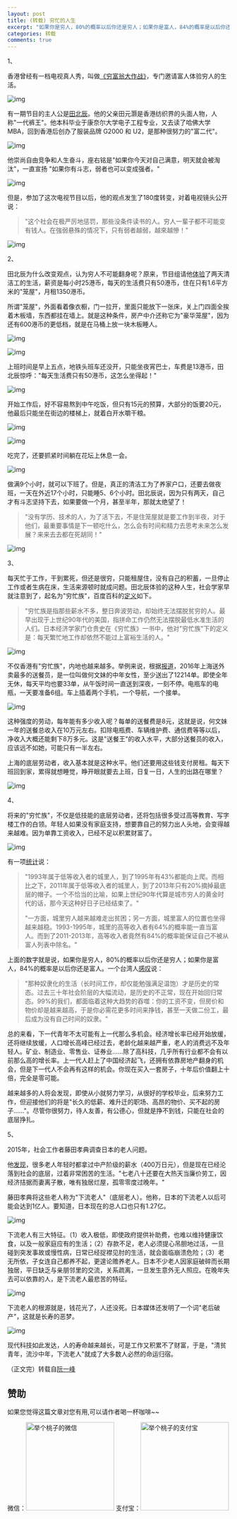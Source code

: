 ```yaml
---
layout: post
title: (转载) 穷忙的人生
excerpt: "如果你是穷人，80%的概率以后你还是穷人；如果你是富人，84%的概率是以后你还是富人。"
categories: 转载
comments: true
---
```

1、

香港曾经有一档电视真人秀，叫做[《穷富翁大作战》](https://baike.baidu.com/item/%E7%A9%B7%E5%AF%8C%E7%BF%81%E5%A4%A7%E4%BD%9C%E6%88%98)，专门邀请富人体验穷人的生活。

![img](http://www.ruanyifeng.com/blogimg/asset/2017/bg2017071601.jpg)

有一期节目的主人公是[田北辰](http://baike.baidu.com/item/%E7%94%B0%E5%8C%97%E8%BE%B0)。他的父亲田元灏是香港纺织界的头面人物，人称"一代裤王"。他本科毕业于康奈尔大学电子工程专业，又去读了哈佛大学 MBA，回到香港后创办了服装品牌 G2000 和 U2，是那种很努力的"富二代"。

![img](http://www.ruanyifeng.com/blogimg/asset/2017/bg2017071602.jpg)

他崇尚自由竞争和人生奋斗，座右铭是"如果你今天对自己满意，明天就会被淘汰"，一直宣扬 "如果你有斗志，弱者也可以变成强者。"

![img](http://www.ruanyifeng.com/blogimg/asset/2017/bg2017071603.jpg)

但是，参加了这次电视节目以后，他的观点发生了180度转变，对着电视镜头公开说：

> "这个社会在极严厉地惩罚，那些没条件读书的人。穷人一輩子都不可能变有钱人。在強弱悬殊的情况下，只有弱者越弱，越來越慘！"

![img](http://www.ruanyifeng.com/blogimg/asset/2017/bg2017071604.jpg)

2、

田北辰为什么改变观点，认为穷人不可能翻身呢？原来，节目组请他[体验](http://cj.sina.com.cn/article/detail/2381596945/91594?column=china&ch=9)了两天清洁工的生活，薪资是每小时25港币，每天的生活费只有50港币，住在只有1.6平方米的"笼屋"，月租1350港币。

所谓"笼屋"，外面看着像衣橱，门一拉开，里面只能放下一张床，关上门四面全挨着木板墙，东西都挂在墙上。就是这种条件，房产中介还称它为"豪华笼屋"，因为还有600港币的更低档，就是在马桶上放一块木板睡人。

![img](http://www.ruanyifeng.com/blogimg/asset/2017/bg2017071605.jpg)

![img](http://www.ruanyifeng.com/blogimg/asset/2017/bg2017071606.jpg)

上班时间是早上五点，地铁头班车还没开，只能坐夜宵巴士，车费是13港币，田北辰惊呼："每天生活费只有50港币，这怎么坐得起！"

![img](http://www.ruanyifeng.com/blogimg/asset/2017/bg2017071607.jpg)

开始工作后，好不容易熬到中午吃饭，但只有15元的预算，大部分的饭要20元，他最后只能坐在街边的楼梯上，就着白开水嚼干粮。

![img](http://www.ruanyifeng.com/blogimg/asset/2017/bg2017071608.jpg)

![img](http://www.ruanyifeng.com/blogimg/asset/2017/bg2017071609.jpg)

吃完了，还要抓紧时间躺在花坛上休息一会。

![img](http://www.ruanyifeng.com/blogimg/asset/2017/bg2017071610.jpg)

做满9个小时，就可以下班了。但是，真正的清洁工为了养家户口，还要去做夜班，一天在外近17个小时，只能睡5、6个小时。田北辰说，因为只有两天，自己才有斗志坚持下去，如果要做一个月，甚至半年，那就太绝望了！

> "没有学历、技术的人，为了活下去，不是住笼屋就是要工作到半夜，对于他们，最重要事情是下一顿吃什么，怎么会有时间和精力去思考未来怎么发展？来来去去都在死胡同！"

![img](http://www.ruanyifeng.com/blogimg/asset/2017/bg2017071611.jpg)

3、

每天忙于工作，干到累死，但还是很穷，只能租屋住，没有自己的积蓄，一旦停止工作或者生病在床，生活来源顿时就成问题。田北辰体验的这种人生，社会学家早就注意到了，起名为"穷忙族"，百度百科的[定义](http://baike.baidu.com/item/%E7%A9%B7%E5%BF%99%E6%97%8F/1407708)如下。

> "穷忙族是指那些薪水不多，整日奔波劳动，却始终无法摆脱贫穷的人。最早出现于上世纪90年代的美国，指拼命工作仍然无法摆脱最低水准生活的人们。日本经济学家门仓贵史在《穷忙族》一书中，他对"穷忙族"下的定义是：每天繁忙地工作却依然不能过上富裕生活的人。"

![img](http://www.ruanyifeng.com/blogimg/asset/2017/bg2017071614.jpg)

不仅香港有"穷忙族"，内地也越来越多。举例来说，根据[报道](http://news.sina.com.cn/o/2017-04-09/doc-ifyecfnu7833937.shtml)，2016年上海送外卖最多的送餐员，是一位叫做何文妹的中年女性，至少送出了12214单。即使全年无休，每天平均也要33单，从午饭时间一直送到深夜，一刻不停。电瓶车的电瓶，一天要准备6组。车上插着两个手机，一个导航，一个接单。

![img](http://www.ruanyifeng.com/blogimg/asset/2017/bg2017071612.jpg)

这种强度的劳动，每年能有多少收入呢？每单的送餐费是8元，这就是说，何文妹一年的送餐总收入在10万元左右。扣除电瓶费、车辆维护费、通信费等等以后，净收入大概还能剩下8万多元。这是"送餐王"的收入水平，大部分送餐员的收入，应该远不如她，可能只有一半左右。

上海的底层劳动者，收入基本就是这种水平。他们还要用这些钱支付房租。每天下班回到家，累得就想睡觉，睁开眼就要去上班，日复一日，人生的出路在哪里？

![img](http://www.ruanyifeng.com/blogimg/asset/2017/bg2017071613.jpg)

4、

将来的"穷忙族"，不仅是低技能的底层劳动者，还将包括很多受过高等教育、写字楼工作的白领。年轻人如果没有家庭支持，想要靠自己的努力出人头地，会变得越来越难。因为单靠工资收入，已经不足以积累财富了。

![img](http://www.ruanyifeng.com/blogimg/asset/2017/bg2017071615.jpg)

有一项[统计](https://c.m.163.com/news/a/CH66B8Q700018M4D.html?spss=newsapp&spsw=1)说：

> "1993年属于低等收入者的城里人，到了1995年有43%都能向上爬。而相比之下，2011年属于低等收入者的城里人，到了2013年只有20%摘掉最底层的帽子。一个不恰当的比喻，如果上世纪90年代算是城市穷人的黄金时代的话，那今天这种好日子已经结束了。"
>
> "一方面，城里穷人越来越难走出贫困；另一方面，城里富人的位置也坐得越来越稳。1993-1995年，城里的高等收入者有64%的概率能一直当富人。而到了2011-2013年，高等收入者竟然有84%的概率能保证自己不被从富人列表中除名。"

上面的数字就是说，如果你是穷人，80%的概率以后你还是穷人；如果你是富人，84%的概率是以后你还是富人。一个台湾人[感叹](http://mapleduh.pixnet.net/blog/post/47158492)说：

> "那种奴隶化的生活（长时间工作，却仅能勉强满足温饱）才是历史的常态。过去三十年社会阶层的大幅流动，是历史的不正常，现在开始回归常态。99%的我们，都面临着这种大趋势的吞噬：你的工资不变，但房价和物价却是越来越高，于是你必需花更多时间来挣钱，甚至一天做二份工，最后成为没有自己时间的奴隶。"

总的来看，下一代青年不太可能有上一代那么多机会。经济增长率已经开始放缓，还将继续放缓，人口增长高峰已经过去，老龄化越来越严重，老人的消费远不及年轻人。矿业、制造业、零售业、证券业......除了高科技，几乎所有行业都不会有以前那么高的增长率。上一代人赶上了中国经济起飞，还拥有依靠房地产翻身的机会，但是下一代人不会再有这样的机会。你现在买入一套房子，十年后价值翻上十倍，完全是零可能。

越来越多的人将会发现，即使从小就努力学习，从很好的学校毕业，后来努力工作，但迎接他们的将是"长久的低薪、难升迁的职场、高昂的物价、买不起的房子......"。尽管你很努力，待人友善，有公德心，但就是挣不到钱，只能在社会的底层挣扎。

5、

2015年，社会工作者藤田孝典调查日本的老人问题。

他[发现](http://www.cup.com.hk/2017/06/26/the-poor-elderly-in-japan/)，很多老人年轻时都拿过中产阶级的薪水（400万日元），但是现在已经沦落到社会的底层，过着非常困苦的生活。"七老八十还要在大热天当廉价劳工，因经济拮据而妻离子散，唯有独居烂屋，孤零零度过晚年。"

藤田孝典将这些老人称为"下流老人"（底层老人）。他称，日本的下流老人以后可能会达到1亿人。要知道，日本现在的总人口也只有1.27亿。

![img](http://www.ruanyifeng.com/blogimg/asset/2017/bg2017071616.jpg)

下流老人有三大特征。（1）收入极低，即使政府提供补助费，也难以维持健康饮食，以及一般家庭应有的生活；（2）存款不足，老人必须提心吊胆地过活，一旦碰到突发事故或慢性病，日常已经捉襟见肘的生活，就会面临崩溃危险；（3）老无所依，子女连自己都养不起，更遑论赡养老人。日本不少老人因家庭破碎而长期独居，平日缺乏与亲朋邻里的交流，关系疏离，一旦发生意外无人照应。在晚年失去可以依靠的人，是下流老人最悲苦的特征。

![img](http://www.ruanyifeng.com/blogimg/asset/2017/bg2017071617.jpg)

下流老人的根源就是，钱花光了，人还没死。日本媒体还发明了一个词"老后破产"，这就是长寿的恶梦。

![img](http://www.ruanyifeng.com/blogimg/asset/2017/bg2017071618.jpg)

现代科技如此发达，人的寿命越来越长，可是工作又积累不了财富，于是，"清贫青年，流沙中年，下流老人"就成了大多数人必然的命运归宿。

（正文完）转载自[阮一峰](http://www.ruanyifeng.com/blog/2017/07/working-poor.html)

## 赞助

如果您觉得这篇文章对您有用,可以请作者喝一杯咖啡~~

微信：<img src="{{site.url}}/img/images/wx.png" width="200" height="200" alt="举个桃子的微信">
支付宝：<img src="{{site.url}}/img/images/zfb.png"  width="200" height="200" alt="举个桃子的支付宝">
